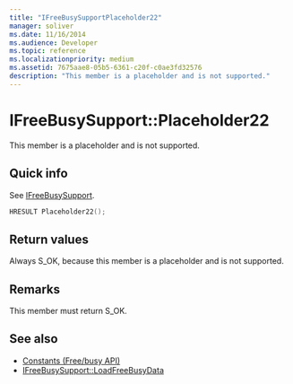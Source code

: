 ```yaml
---
title: "IFreeBusySupportPlaceholder22"
manager: soliver
ms.date: 11/16/2014
ms.audience: Developer
ms.topic: reference
ms.localizationpriority: medium
ms.assetid: 7675aae8-05b5-6361-c20f-c0ae3fd32576
description: "This member is a placeholder and is not supported."
---
```


# IFreeBusySupport::Placeholder22

This member is a placeholder and is not supported.
  
## Quick info

See [IFreeBusySupport](ifreebusysupport.md).
  
```cpp
HRESULT Placeholder22();
```

## Return values

Always S_OK, because this member is a placeholder and is not supported.
  
## Remarks

This member must return S_OK.
  
## See also

- [Constants (Free/busy API)](constants-free-busy-api.md) 
- [IFreeBusySupport::LoadFreeBusyData](ifreebusysupport-loadfreebusydata.md)

